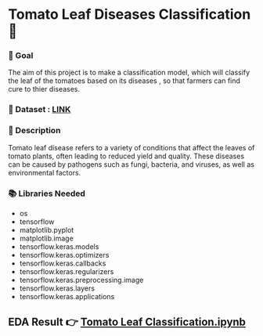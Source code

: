 # **Tomato Leaf Diseases Classification** 🍅

### 🎯 Goal

The aim of this project is to make a classification model, which will classify the leaf of the tomatoes based on its diseases , so that farmers can find cure to thier diseases.


### 🧵 Dataset :  [LINK](https://www.kaggle.com/datasets/kaustubhb999/tomatoleaf)


### 🧾 Description
Tomato leaf disease refers to a variety of conditions that affect the leaves of tomato plants, often leading to reduced yield and quality. These diseases can be caused by pathogens such as fungi, bacteria, and viruses, as well as environmental factors.  

### 📚 Libraries Needed
- os
- tensorflow
- matplotlib.pyplot
- matplotlib.image
- tensorflow.keras.models
- tensorflow.keras.optimizers
- tensorflow.keras.callbacks
- tensorflow.keras.regularizers
- tensorflow.keras.preprocessing.image
- tensorflow.keras.layers
- tensorflow.keras.applications



## EDA Result 👉 [  Tomato Leaf Classification.ipynb](https://github.com/Archi20876/machine-learning-repos/blob/main/Classification%20Models/Tomato%20Leaf%20Diseases%20Classification/Tomato_Leaf_Diseases_Classification.ipynb)
